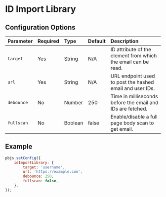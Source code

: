 # ID Import Library

## Configuration Options

| Parameter  | Required | Type    | Default | Description |
| :--------- | :------- | :------ | :------ | :---------- |
| `target`   | Yes      | String  | N/A     | ID attribute of the element from which the email can be read. |
| `url`      | Yes      | String  | N/A     | URL endpoint used to post the hashed email and user IDs. |
| `debounce` | No       | Number  | 250     | Time in milliseconds before the email and IDs are fetched. |
| `fullscan` | No       | Boolean | false   | Enable/disable a full page body scan to get email. |

## Example

```javascript
pbjs.setConfig({
    idImportLibrary: {
        target: 'username',
        url: 'https://example.com',
        debounce: 250,
        fullscan: false,
    },
});
